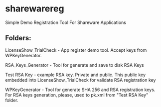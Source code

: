 # sharewarereg
Simple Demo Registration Tool For Shareware Applications

## Folders:

LicenseShow_TrialCheck - App register demo tool. Accept keys from WPKeyGenerator.

RSA_Keys_Generator - Tool for generate and save to disk RSA Keys

Test RSA Key - example RSA key. Private and public. This public key embedded into LicenseShow_TrialCheck for validate RSA registration key

WPKeyGenerator - Tool for generate SHA 256 and RSA registration keys. For RSA keys generation, please, used to pk.xml from "Test RSA Key" folder.
